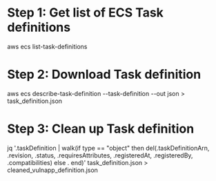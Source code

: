 # Step 1: Get list of ECS Task definitions

aws ecs list-task-definitions

# Step 2: Download Task definition

aws ecs describe-task-definition --task-definition <task-definition-arn> --out json > task_definition.json


# Step 3: Clean up Task definition

jq '.taskDefinition | walk(if type == "object" then del(.taskDefinitionArn, .revision, .status, .requiresAttributes, .registeredAt, .registeredBy, .compatibilities) else . end)' task_definition.json > cleaned_vulnapp_definition.json
